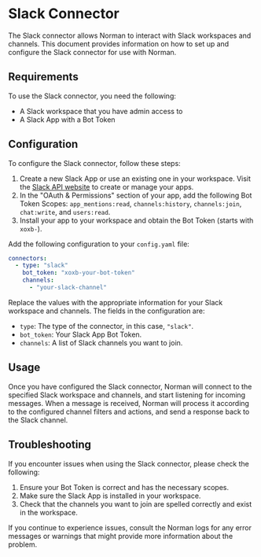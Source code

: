 # Slack Connector

The Slack connector allows Norman to interact with Slack workspaces and channels. This document provides information on how to set up and configure the Slack connector for use with Norman.

## Requirements

To use the Slack connector, you need the following:

- A Slack workspace that you have admin access to
- A Slack App with a Bot Token

## Configuration

To configure the Slack connector, follow these steps:

1. Create a new Slack App or use an existing one in your workspace. Visit the [Slack API website](https://api.slack.com/apps) to create or manage your apps.
2. In the "OAuth & Permissions" section of your app, add the following Bot Token Scopes: `app_mentions:read`, `channels:history`, `channels:join`, `chat:write`, and `users:read`.
3. Install your app to your workspace and obtain the Bot Token (starts with `xoxb-`).

Add the following configuration to your `config.yaml` file:

```yaml
connectors:
  - type: "slack"
    bot_token: "xoxb-your-bot-token"
    channels:
      - "your-slack-channel"
```

Replace the values with the appropriate information for your Slack workspace and channels. The fields in the configuration are:

- `type`: The type of the connector, in this case, `"slack"`.
- `bot_token`: Your Slack App Bot Token.
- `channels`: A list of Slack channels you want to join.

## Usage

Once you have configured the Slack connector, Norman will connect to the specified Slack workspace and channels, and start listening for incoming messages. When a message is received, Norman will process it according to the configured channel filters and actions, and send a response back to the Slack channel.

## Troubleshooting

If you encounter issues when using the Slack connector, please check the following:

1. Ensure your Bot Token is correct and has the necessary scopes.
2. Make sure the Slack App is installed in your workspace.
3. Check that the channels you want to join are spelled correctly and exist in the workspace.

If you continue to experience issues, consult the Norman logs for any error messages or warnings that might provide more information about the problem.
